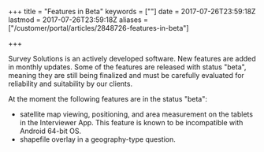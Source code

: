 +++
title = "Features in Beta"
keywords = [""]
date = 2017-07-26T23:59:18Z
lastmod = 2017-07-26T23:59:18Z
aliases = ["/customer/portal/articles/2848726-features-in-beta"]

+++

Survey Solutions is an actively developed software. New features are
added in monthly updates. Some of the features are released with status
"beta", meaning they are still being finalized and must be carefully
evaluated for reliability and suitability by our clients.  
  
At the moment the following features are in the status "beta":

- satellite map viewing, positioning, and area measurement on the
    tablets in the Interviewer App. This feature is known to be
    incompatible with Android 64-bit OS.
- shapefile overlay in a geography-type question.
